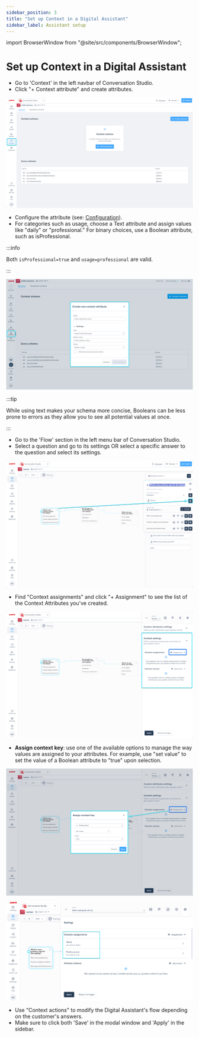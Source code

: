 ```yaml
---
sidebar_position: 3
title: "Set up Context in a Digital Assistant"
sidebar_label: Assistant setup
---
```


import BrowserWindow from "@site/src/components/BrowserWindow";

# Set up Context in a Digital Assistant

- Go to 'Context' in the left navbar of Conversation Studio.
- Click "+ Context attribute" and create attributes.

![Context](./img/context_conversation_studio.png)

- Configure the attribute (see: [Configuration](./configuration.md)).
- For categories such as usage, choose a Text attribute and assign values like "daily" or "professional." For binary choices, use a Boolean attribute, such as isProfessional. 

:::info

Both `isProfessional=true` and `usage=professional` are valid.

:::

![Create a context attribute](./img/create_context_attribute.png)

:::tip

While using text makes your schema more concise, Booleans can be less prone to errors as they allow you to see all potential values at once.

:::

- Go to the 'Flow' section in the left menu bar of Conversation Studio.
- Select a question and go to its settings OR select a specific answer to the question and select its settings.

![Flow settings](./img/flow_settings.png)

- Find "Context assignments" and click "+ Assignment" to see the list of the Context Attributes you've created.

![Context assignment](./img/context_assignment.png)

- **Assign context key**: use one of the available options to manage the way values are assigned to your attributes. For example, use "set value" to set the value of a Boolean attribute to "true" upon selection.

![Assign context key](./img/context_assignment_2.png)

![Assign context key](./img/context_assignment_3.png)

- Use "Context actions" to modify the Digital Assistant's flow depending on the customer's answers. 
- Make sure to click both 'Save' in the modal window and 'Apply' in the sidebar.